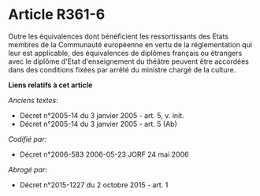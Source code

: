 # Article R361-6

Outre les équivalences dont bénéficient les ressortissants des Etats membres de la Communauté européenne en vertu de la
réglementation qui leur est applicable, des équivalences de diplômes français ou étrangers avec le diplôme d'Etat
d'enseignement du théâtre peuvent être accordées dans des conditions fixées par arrêté du ministre chargé de la culture.

**Liens relatifs à cet article**

_Anciens textes_:

  - Décret n°2005-14 du 3 janvier 2005 - art. 5, v. init.
  - Décret n°2005-14 du 3 janvier 2005 - art. 5 (Ab)

_Codifié par_:

  - Décret n°2006-583 2006-05-23 JORF 24 mai 2006

_Abrogé par_:

  - Décret n°2015-1227 du 2 octobre 2015 - art. 1
